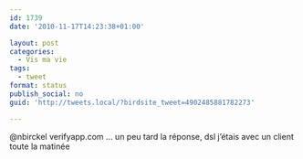 ```yaml
---
id: 1739
date: '2010-11-17T14:23:38+01:00'

layout: post
categories:
  - Vis ma vie
tags:
  - tweet
format: status
publish_social: no
guid: 'http://tweets.local/?birdsite_tweet=4902485881782273'

---
```


@nbirckel verifyapp.com … un peu tard la réponse, dsl j’étais avec un client toute la matinée